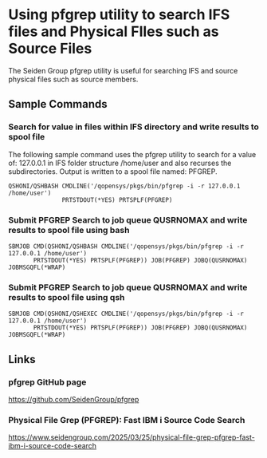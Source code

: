 # Using pfgrep utility to search IFS files and Physical FIles such as Source Files 
The Seiden Group pfgrep utility is useful for searching IFS and source physical files such as source members.

## Sample Commands

### Search for value in files within IFS directory and write results to spool file
The following sample command uses the pfgrep utility to search for a value of: 127.0.0.1 in IFS folder structure /home/user and also recurses the subdirectories. Output is written to a spool file named: PFGREP.
```
QSHONI/QSHBASH CMDLINE('/qopensys/pkgs/bin/pfgrep -i -r 127.0.0.1 /home/user')            
               PRTSTDOUT(*YES) PRTSPLF(PFGREP)                                          
```
### Submit PFGREP Search to job queue QUSRNOMAX and write results to spool file using bash
```
SBMJOB CMD(QSHONI/QSHBASH CMDLINE('/qopensys/pkgs/bin/pfgrep -i -r 127.0.0.1 /home/user')   
       PRTSTDOUT(*YES) PRTSPLF(PFGREP)) JOB(PFGREP) JOBQ(QUSRNOMAX) JOBMSGQFL(*WRAP)  
```                                           
### Submit PFGREP Search to job queue QUSRNOMAX and write results to spool file using qsh
```
SBMJOB CMD(QSHONI/QSHEXEC CMDLINE('/qopensys/pkgs/bin/pfgrep -i -r 127.0.0.1 /home/user')   
       PRTSTDOUT(*YES) PRTSPLF(PFGREP)) JOB(PFGREP) JOBQ(QUSRNOMAX) JOBMSGQFL(*WRAP)  
```                                           

## Links

### pfgrep GitHub page   
https://github.com/SeidenGroup/pfgrep   

### Physical File Grep (PFGREP): Fast IBM i Source Code Search   
https://www.seidengroup.com/2025/03/25/physical-file-grep-pfgrep-fast-ibm-i-source-code-search 

